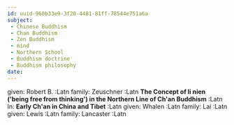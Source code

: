 ```yaml
---
id: uuid-960b33e9-3f20-4481-81ff-78544e751a6a
subject: 
 - Chinese Buddhism
 - Chan Buddhism
 - Zen Buddhism
 - mind
 - Northern School
 - Buddhism doctrine
 - Buddhism philosophy
date: 
---
```


given: Robert B. :Latn
family: Zeuschner :Latn
**The Concept of li nien ('being free from thinking') in the Northern Line of Ch'an Buddhism** :Latn
In: 
**Early Ch'an in China and Tibet** :Latn
given: Whalen :Latn
family: Lai :Latn
given: Lewis :Latn
family: Lancaster :Latn